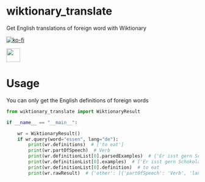 # wiktionary_translate
Get English translations of foreign word with Wiktionary

[![ko-fi](https://ko-fi.com/img/githubbutton_sm.svg)](https://ko-fi.com/marvinperzi#)

<a href="https://paypal.me/marvinperzi?country.x=AT&locale.x=de_DE"><img src="https://github.com/andreostrovsky/donate-with-paypal/raw/master/blue.svg" height="36"></a>

# Usage 
You can only get the English definitions of foreign words

```python
from wiktionary_translate import WiktionaryResult

if __name__ == "__main__":

    wr = WiktionaryResult()
    if wr.query(word="essen", lang="de"):
        print(wr.definitions)  # ['to eat']
        print(wr.partOfSpeech)  # Verb
        print(wr.definitionList[0].parsedExamples)  # {'Er isst gern Schokolade.': 'He likes eating chocolate.', '...}
        print(wr.definitionList[0].examples)  # ['Er isst gern Schokolade.', 'Ich esse einen Apfel.']
        print(wr.definitionList[0].definition)  # to eat
        print(wr.rawResult)  # {'other': [{'partOfSpeech': 'Verb', 'language': 'Alemannic German', ...
```
&nbsp;
